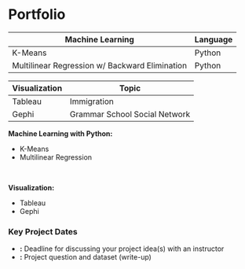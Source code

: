 # Portfolio


Machine Learning | Language
--- | ---
K-Means | Python
Multilinear Regression w/ Backward Elimination | Python





Visualization | Topic
--- | ---
Tableau | Immigration
Gephi | Grammar School Social Network


**Machine Learning with Python:**<br> 
- K-Means<br> 
- Multilinear Regression<br>
<br>

**Visualization:**<br> 
- Tableau<br>
- Gephi<br>





### Key Project Dates
* **:** Deadline for discussing your project idea(s) with an instructor
* **:** Project question and dataset (write-up)

